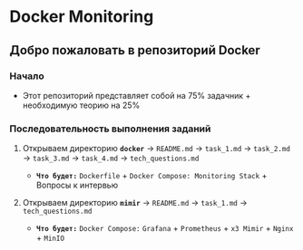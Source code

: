 # Docker Monitoring

## Добро пожаловать в репозиторий Docker

### Начало
- Этот репозиторий представляет собой на 75% задачник + необходимую теорию на 25%

### Последовательность выполнения заданий
  1. Открываем директорию **`docker`** → `README.md` → `task_1.md` → `task_2.md` → `task_3.md` → `task_4.md` → `tech_questions.md`

      - **`Что будет:`** `Dockerfile` + `Docker Compose: Monitoring Stack` + Вопросы к интервью

  2. Открываем директорию **`mimir`** → `README.md` → `task_1.md` → `tech_questions.md`
      - **`Что будет:`** `Docker Compose:` `Grafana` + `Prometheus` + `x3 Mimir` + `Nginx` + `MinIO`
